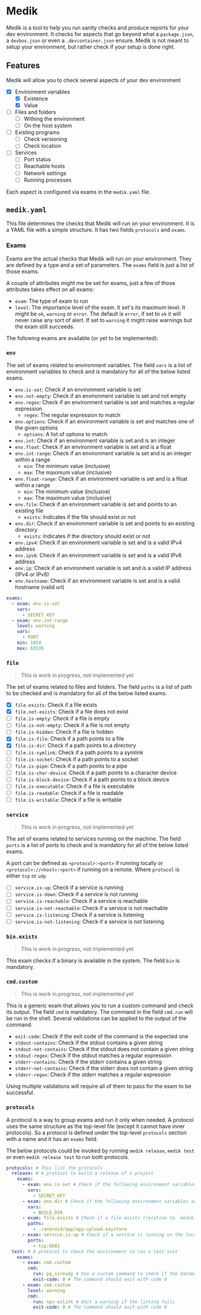 # Medik

Medik is a tool to help you run sanity checks and produce reports for your dev environment. It checks for aspects that go beyond what a `package.json`, a `devbox.json` or even a `.devcontainer.json` ensure. Medik is not meant to setup your environment, but rather check if your setup is done right.

## Features

Medik will allow you to check several aspects of your dev environment

- [x] Environment variables
  - [x] Existence
  - [x] Value
- [ ] Files and folders
  - [ ] Withing the environment
  - [ ] On the host system
- [ ] Existing programs
  - [ ] Check versioning
  - [ ] Check location
- [ ] Services
  - [ ] Port status
  - [ ] Reachable hosts
  - [ ] Network settings
  - [ ] Running processes

Each aspect is configured via exams in the `medik.yaml` file.

## `medik.yaml`

This file determines the checks that Medik will run on your environment. It is a YAML file with a simple structure. It has two fields `protocols` and `exams`.

### Exams

Exams are the actual checks that Medik will run on your environment. They are defined by a type and a set of parameters. The `exams` field is just a list of those exams.

A couple of attributes might me be set for exams, just a few of those attributes takes effect on all exams:

- `exam`: The type of exam to run
- `level`: The importance level of the exam. It set's its maximum level. It might be `ok`, `warning` or `error`. The default is `error`, if set to `ok` it will never raise any sort of alert. If set to `warning` it might raise warnings but the exam still succeeds.

The following exams are available (or yet to be implemented):

### `env`

The set of exams related to environment variables. The field `vars` is a list of environment variables to check and is mandatory for all of the below listed exams.

- `env.is-set`: Check if an environment variable is set
- `env.not-empty`: Check if an environment variable is set and not empty
- `env.regex`: Check if an environment variable is set and matches a regular expression
  - `regex`: The regular expression to match
- `env.options`: Check if an environment variable is set and matches one of the given options
  - `options`: A list of options to match
- `env.int`: Check if an environment variable is set and is an integer
- `env.float`: Check if an environment variable is set and is a float
- `env.int-range`: Check if an environment variable is set and is an integer within a range
  - `min`: The minimum value (inclusive)
  - `max`: The maximum value (inclusive)
- `env.float-range`: Check if an environment variable is set and is a float within a range
  - `min`: The minimum value (inclusive)
  - `max`: The maximum value (inclusive)
- `env.file`: Check if an environment variable is set and points to an existing file
  - `exists`: Indicates if the file should exist or not
- `env.dir`: Check if an environment variable is set and points to an existing directory
  - `exists`: Indicates if the directory should exist or not
- `env.ipv4`: Check if an environment variable is set and is a valid IPv4 address
- `env.ipv6`: Check if an environment variable is set and is a valid IPv6 address
- `env.ip`: Check if an environment variable is set and is a valid IP address (IPv4 or IPv6)
- `env.hostname`: Check if an environment variable is set and is a valid hostname (valid url)

```yaml
exams:
  - exam: env.is-set
    vars:
      - SECRET_KEY
  - exam: env.int-range
    level: warning
    vars:
      - PORT
    min: 1024
    max: 65535
```

### `file`

> This is work in progress, not implemented yet

The set of exams related to files and folders. The field `paths` is a list of path to be checked and is mandatory for all of the below listed exams.

- [x] `file.exists`: Check if a file exists
- [x] `file.not-exists`: Check if a file does not exist
- [ ] `file.is-empty`: Check if a file is empty
- [ ] `file.is-not-empty`: Check if a file is not empty
- [ ] `file.is-hidden`: Check if a file is hidden
- [x] `file.is-file`: Check if a path points to a file
- [x] `file.is-dir`: Check if a path points to a directory
- [ ] `file.is-symlink`: Check if a path points to a symlink
- [ ] `file.is-socket`: Check if a path points to a socket
- [ ] `file.is-pipe`: Check if a path points to a pipe
- [ ] `file.is-char-device`: Check if a path points to a character device
- [ ] `file.is-block-device`: Check if a path points to a block device
- [ ] `file.is-executable`: Check if a file is executable
- [ ] `file.is-readable`: Check if a file is readable
- [ ] `file.is-writable`: Check if a file is writable

### `service`

> This is work in progress, not implemented yet

The set of exams related to services running on the machine. The field `ports` is a list of ports to check and is mandatory for all of the below listed exams.

A port can be defined as `<protocol>:<port>` if running locally or `<protocol>://<host>:<port>` if running on a remote. Where `protocol` is either `tcp` or `udp`

- [ ] `service.is-up`: Check if a service is running
- [ ] `service.is-down`: Check if a service is not running
- [ ] `service.is-reachable`: Check if a service is reachable
- [ ] `service.is-not-reachable`: Check if a service is not reachable
- [ ] `service.is-listening`: Check if a service is listening
- [ ] `service.is-not-listening`: Check if a service is not listening

### `bin.exists`

> This is work in progress, not implemented yet

This exam checks if a binary is available in the system. The field `bin` is mandatory.

### `cmd.custom`

> This is work in progress, not implemented yet

This is a generic exam that allows you to run a custom command and check its output. The field `cmd` is mandatory. The command in the field `cmd.run` will be run in the shell. Several validations can be applied to the output of the command:

- `exit-code`: Check if the exit code of the command is the expected one
- `stdout-contains`: Check if the stdout contains a given string
- `stdout-not-contains`: Check if the stdout does not contain a given string
- `stdout-regex`: Check if the stdout matches a regular expression
- `stderr-contains`: Check if the stderr contains a given string
- `stderr-not-contains`: Check if the stderr does not contain a given string
- `stderr-regex`: Check if the stderr matches a regular expression

Using multiple validations will require all of them to pass for the exam to be successful.

### `protocols`

A protocol is a way to group exams and run it only when needed. A protocol uses the same structure as the top-level file (except it cannot have inner protocols). So a protocol is defined under the top-level `protocols` section with a name and it has an `exams` field.

The below protocols could be invoked by running `medik release`, `medik test` or even `medik release test` to run both protocols.

```yaml
protocols: # This list the protocols
  release: # A protocol to build a release of a project
    exams:
      - exam: env.is-set # Check if the following environment variables are set
        vars:
          - SECRET_KEY
      - exam: env.dir # Check if the following environment variables are set and point to valid directories
        vars:
          - BUILD_DIR
      - exam: file.exists # Check if a file exists (relative to `medik.yaml`)
        paths:
          - ./android/app/app-upload.keystore
      - exam: service.is-up # Check if a service is running on the local machine
        ports:
          - tcp:8081
  test: # A protocol to check the environment to run a test suit
    exams:
      - exam: cmd.custom
        cmd:
          run: pg_isready # Use a custom command to check if the database is up and running
          exit-code: 0 # The command should exit with code 0
      - exam: cmd.custom
        level: warning
        cmd:
          run: npx eslint # Emit a warning if the linting fails
          exit-code: 0 # The command should exit with code 0
```
